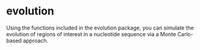 # evolution


Using the functions included in the evolution package, you can simulate the evolution of regions of interest in a nucleotide sequence via a Monte Carlo-based approach.
